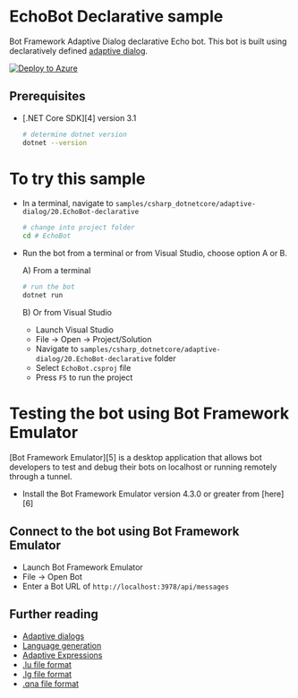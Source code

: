 ﻿# EchoBot Declarative sample

Bot Framework Adaptive Dialog declarative Echo bot. This bot is built using declaratively defined [adaptive dialog][1].

[![Deploy to Azure][deploy-button]][arm-template]

## Prerequisites
- [.NET Core SDK][4] version 3.1
	```bash
	# determine dotnet version
	dotnet --version
	```

# To try this sample
- In a terminal, navigate to `samples/csharp_dotnetcore/adaptive-dialog/20.EchoBot-declarative`
    ```bash
    # change into project folder
	cd # EchoBot
    ```
- Run the bot from a terminal or from Visual Studio, choose option A or B.

	A) From a terminal
	```bash
	# run the bot
	dotnet run
	```

	B) Or from Visual Studio
	- Launch Visual Studio
	- File -> Open -> Project/Solution
	- Navigate to `samples/csharp_dotnetcore/adaptive-dialog/20.EchoBot-declarative` folder
	- Select `EchoBot.csproj` file
	- Press `F5` to run the project

# Testing the bot using Bot Framework Emulator
[Bot Framework Emulator][5] is a desktop application that allows bot developers to test and debug their bots on localhost or running remotely through a tunnel.

- Install the Bot Framework Emulator version 4.3.0 or greater from [here][6]

## Connect to the bot using Bot Framework Emulator
- Launch Bot Framework Emulator
- File -> Open Bot
- Enter a Bot URL of `http://localhost:3978/api/messages`


## Further reading

- [Adaptive dialogs](https://aka.ms/adaptive-dialogs)
- [Language generation](https://aka.ms/language-generation)
- [Adaptive Expressions](https://aka.ms/adaptive-expressions)
- [.lu file format](https://aka.ms/lu-file-format)
- [.lg file format](https://aka.ms/lg-file-format)
- [.qna file format](https://aka.ms/qna-file-format)

[1]:https://aka.ms/adaptive-dialogs
[deploy-button]:https://aka.ms/deploytoazurebutton
[arm-template]:https://portal.azure.com/#create/Microsoft.Template/uri/https%3A%2F%2Fgithub.com%2Fmicrosoft%2FBotBuilder-Samples%2Fraw%2Fhailiu%2Farm-deploy%2Fsamples%2Fcsharp_dotnetcore%2Fadaptive-dialog%2F20.EchoBot-declarative%2Fazuredeploy.json
